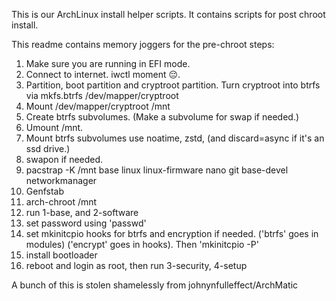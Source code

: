 This is our ArchLinux install helper scripts.
It contains scripts for post chroot install.

This readme contains memory joggers for the pre-chroot steps:

1. Make sure you are running in EFI mode.
2. Connect to internet. iwctl moment 😔.
3. Partition, boot partition and cryptroot partition. Turn cryptroot into btrfs via mkfs.btrfs /dev/mapper/cryptroot
4. Mount /dev/mapper/cryptroot /mnt
5. Create btrfs subvolumes. (Make a subvolume for swap if needed.)
6. Umount /mnt.
7. Mount btrfs subvolumes use noatime, zstd, (and discard=async if it's an ssd drive.)
8. swapon if needed.
9. pacstrap -K /mnt base linux linux-firmware nano git base-devel networkmanager
10. Genfstab
11. arch-chroot /mnt
12. run 1-base, and 2-software
13. set password using 'passwd'
14. set mkinitcpio hooks for btrfs and encryption if needed. ('btrfs' goes in modules) ('encrypt' goes in hooks). Then 'mkinitcpio -P'
15. install bootloader
16. reboot and login as root, then run 3-security, 4-setup

A bunch of this is stolen shamelessly from johnynfulleffect/ArchMatic
